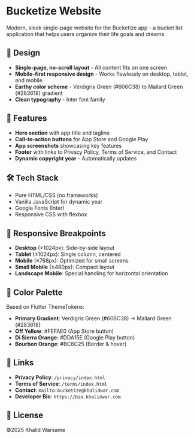 # Bucketize Website

Modern, sleek single-page website for the Bucketize app - a bucket list application that helps users organize their life goals and dreams.

## 🎨 Design

- **Single-page, no-scroll layout** - All content fits on one screen
- **Mobile-first responsive design** - Works flawlessly on desktop, tablet, and mobile
- **Earthy color scheme** - Verdigris Green (#606C38) to Mallard Green (#283618) gradient
- **Clean typography** - Inter font family

## 🚀 Features

- **Hero section** with app title and tagline
- **Call-to-action buttons** for App Store and Google Play
- **App screenshots** showcasing key features
- **Footer** with links to Privacy Policy, Terms of Service, and Contact
- **Dynamic copyright year** - Automatically updates

## 🛠️ Tech Stack

- Pure HTML/CSS (no frameworks)
- Vanilla JavaScript for dynamic year
- Google Fonts (Inter)
- Responsive CSS with flexbox

## 📱 Responsive Breakpoints

- **Desktop** (>1024px): Side-by-side layout
- **Tablet** (≤1024px): Single column, centered
- **Mobile** (≤768px): Optimized for small screens
- **Small Mobile** (≤480px): Compact layout
- **Landscape Mobile**: Special handling for horizontal orientation

## 🎨 Color Palette

Based on Flutter ThemeTokens:

- **Primary Gradient**: Verdigris Green (#606C38) → Mallard Green (#283618)
- **Off Yellow**: #FEFAE0 (App Store button)
- **Di Sierra Orange**: #DDA15E (Google Play button)
- **Bourbon Orange**: #BC6C25 (Border & hover)

## 🔗 Links

- **Privacy Policy**: `/privacy/index.html`
- **Terms of Service**: `/terms/index.html`
- **Contact**: `mailto:bucketize@khalidwar.com`
- **Developer Bio**: `https://bio.khalidwar.com`

## 📄 License

©2025 Khalid Warsame
